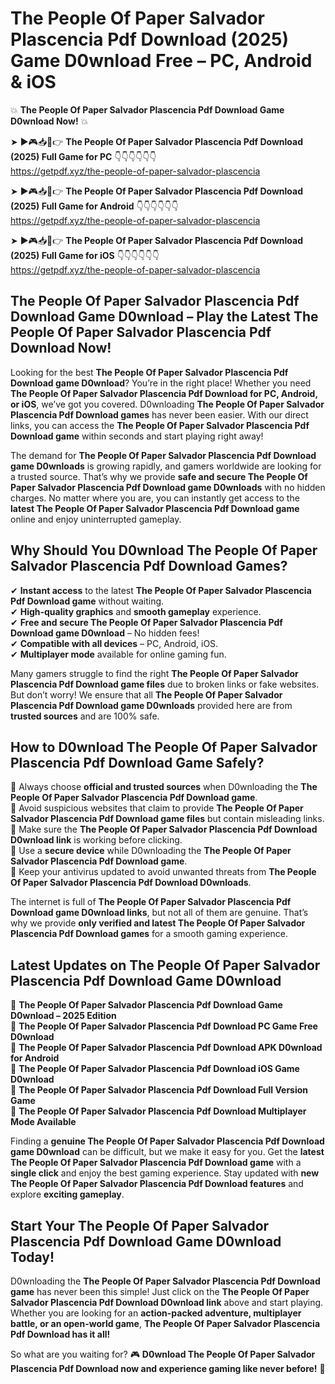 # The People Of Paper Salvador Plascencia Pdf Download (2025) Game D0wnload Free – PC, Android & iOS

💥 **The People Of Paper Salvador Plascencia Pdf Download Game D0wnload Now!** 💥  

➤ ►🎮📥📱👉 **The People Of Paper Salvador Plascencia Pdf Download (2025) Full Game for PC** 👇👇👇👇👇👇  
https://getpdf.xyz/the-people-of-paper-salvador-plascencia  

➤ ►🎮📥📱👉 **The People Of Paper Salvador Plascencia Pdf Download (2025) Full Game for Android** 👇👇👇👇👇👇  
https://getpdf.xyz/the-people-of-paper-salvador-plascencia  

➤ ►🎮📥📱👉 **The People Of Paper Salvador Plascencia Pdf Download (2025) Full Game for iOS** 👇👇👇👇👇👇  
https://getpdf.xyz/the-people-of-paper-salvador-plascencia  

## The People Of Paper Salvador Plascencia Pdf Download Game D0wnload – Play the Latest The People Of Paper Salvador Plascencia Pdf Download Now!

Looking for the best **The People Of Paper Salvador Plascencia Pdf Download game D0wnload**? You’re in the right place! Whether you need **The People Of Paper Salvador Plascencia Pdf Download for PC, Android, or iOS**, we’ve got you covered. D0wnloading **The People Of Paper Salvador Plascencia Pdf Download games** has never been easier. With our direct links, you can access the **The People Of Paper Salvador Plascencia Pdf Download game** within seconds and start playing right away!  

The demand for **The People Of Paper Salvador Plascencia Pdf Download game D0wnloads** is growing rapidly, and gamers worldwide are looking for a trusted source. That’s why we provide **safe and secure The People Of Paper Salvador Plascencia Pdf Download game D0wnloads** with no hidden charges. No matter where you are, you can instantly get access to the **latest The People Of Paper Salvador Plascencia Pdf Download game** online and enjoy uninterrupted gameplay.  

## **Why Should You D0wnload The People Of Paper Salvador Plascencia Pdf Download Games?**  

✔ **Instant access** to the latest **The People Of Paper Salvador Plascencia Pdf Download game** without waiting.  
✔ **High-quality graphics** and **smooth gameplay** experience.  
✔ **Free and secure The People Of Paper Salvador Plascencia Pdf Download game D0wnload** – No hidden fees!  
✔ **Compatible with all devices** – PC, Android, iOS.  
✔ **Multiplayer mode** available for online gaming fun.  

Many gamers struggle to find the right **The People Of Paper Salvador Plascencia Pdf Download game files** due to broken links or fake websites. But don’t worry! We ensure that all **The People Of Paper Salvador Plascencia Pdf Download game D0wnloads** provided here are from **trusted sources** and are 100% safe.  

## **How to D0wnload The People Of Paper Salvador Plascencia Pdf Download Game Safely?**  

📌 Always choose **official and trusted sources** when D0wnloading the **The People Of Paper Salvador Plascencia Pdf Download game**.  
📌 Avoid suspicious websites that claim to provide **The People Of Paper Salvador Plascencia Pdf Download game files** but contain misleading links.  
📌 Make sure the **The People Of Paper Salvador Plascencia Pdf Download D0wnload link** is working before clicking.  
📌 Use a **secure device** while D0wnloading the **The People Of Paper Salvador Plascencia Pdf Download game**.  
📌 Keep your antivirus updated to avoid unwanted threats from **The People Of Paper Salvador Plascencia Pdf Download D0wnloads**.  

The internet is full of **The People Of Paper Salvador Plascencia Pdf Download game D0wnload links**, but not all of them are genuine. That’s why we provide **only verified and latest The People Of Paper Salvador Plascencia Pdf Download games** for a smooth gaming experience.  

## **Latest Updates on The People Of Paper Salvador Plascencia Pdf Download Game D0wnload**  

🔹 **The People Of Paper Salvador Plascencia Pdf Download Game D0wnload – 2025 Edition**  
🔹 **The People Of Paper Salvador Plascencia Pdf Download PC Game Free D0wnload**  
🔹 **The People Of Paper Salvador Plascencia Pdf Download APK D0wnload for Android**  
🔹 **The People Of Paper Salvador Plascencia Pdf Download iOS Game D0wnload**  
🔹 **The People Of Paper Salvador Plascencia Pdf Download Full Version Game**  
🔹 **The People Of Paper Salvador Plascencia Pdf Download Multiplayer Mode Available**  

Finding a **genuine The People Of Paper Salvador Plascencia Pdf Download game D0wnload** can be difficult, but we make it easy for you. Get the **latest The People Of Paper Salvador Plascencia Pdf Download game** with a **single click** and enjoy the best gaming experience. Stay updated with **new The People Of Paper Salvador Plascencia Pdf Download features** and explore **exciting gameplay**.  

## **Start Your The People Of Paper Salvador Plascencia Pdf Download Game D0wnload Today!**  

D0wnloading the **The People Of Paper Salvador Plascencia Pdf Download game** has never been this simple! Just click on the **The People Of Paper Salvador Plascencia Pdf Download D0wnload link** above and start playing. Whether you are looking for an **action-packed adventure, multiplayer battle, or an open-world game**, **The People Of Paper Salvador Plascencia Pdf Download has it all!**  

So what are you waiting for? 🎮 **D0wnload The People Of Paper Salvador Plascencia Pdf Download now and experience gaming like never before!** 🚀  